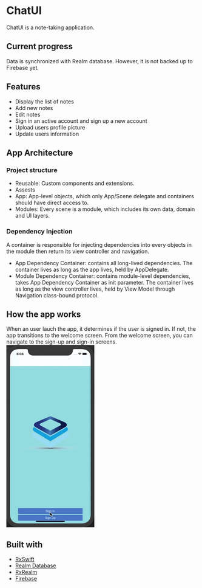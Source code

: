 # ChatUI
ChatUI is a note-taking application.
## Current progress
Data is synchronized with Realm database. However, it is not backed up to Firebase yet.
## Features
* Display the list of notes
* Add new notes
* Edit notes
* Sign in an active account and sign up a new account
* Upload users profile picture
* Update users information
## App Architecture
### Project structure
* Reusable: Custom components and extensions.
* Assests
* App: App-level objects, which only App/Scene delegate and containers should have direct access to.
* Modules: Every scene is a module, which includes its own data, domain and UI layers.
### Dependency Injection
A container is responsible for injecting dependencies into every objects in the module then return its view controller and navigation.
* App Dependency Container: contains all long-lived dependencies. The container lives as long as the app lives, held by AppDelegate.
* Module Dependency Container: contains module-level dependencies, takes App Dependency Container as init parameter. The container lives as long as the view controller lives, held by View Model through Navigation class-bound protocol.
## How the app works
When an user lauch the app, it determines if the user is signed in. 
If not, the app transitions to the welcome screen. From the welcome screen, you can navigate to the sign-up and sign-in screens.
![Screenshot](Screenshots/Notes.gif)
## Built with
* [RxSwift](https://github.com/ReactiveX/RxSwift/)
* [Realm Database](https://github.com/realm/realm-cocoa/)
* [RxRealm](https://github.com/RxSwiftCommunity/RxRealm)
* [Firebase](https://firebase.google.com/)
